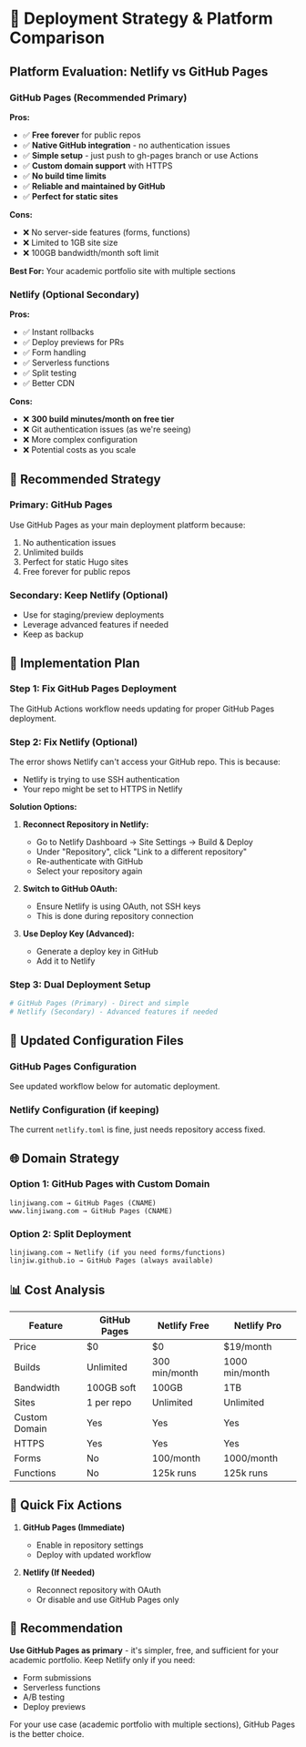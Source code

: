 # 🚀 Deployment Strategy & Platform Comparison

## Platform Evaluation: Netlify vs GitHub Pages

### GitHub Pages (Recommended Primary)
**Pros:**
- ✅ **Free forever** for public repos
- ✅ **Native GitHub integration** - no authentication issues
- ✅ **Simple setup** - just push to gh-pages branch or use Actions
- ✅ **Custom domain support** with HTTPS
- ✅ **No build time limits**
- ✅ **Reliable and maintained by GitHub**
- ✅ **Perfect for static sites**

**Cons:**
- ❌ No server-side features (forms, functions)
- ❌ Limited to 1GB site size
- ❌ 100GB bandwidth/month soft limit

**Best For:** Your academic portfolio site with multiple sections

### Netlify (Optional Secondary)
**Pros:**
- ✅ Instant rollbacks
- ✅ Deploy previews for PRs
- ✅ Form handling
- ✅ Serverless functions
- ✅ Split testing
- ✅ Better CDN

**Cons:**
- ❌ **300 build minutes/month on free tier**
- ❌ Git authentication issues (as we're seeing)
- ❌ More complex configuration
- ❌ Potential costs as you scale

## 🎯 Recommended Strategy

### Primary: GitHub Pages
Use GitHub Pages as your main deployment platform because:
1. No authentication issues
2. Unlimited builds
3. Perfect for static Hugo sites
4. Free forever for public repos

### Secondary: Keep Netlify (Optional)
- Use for staging/preview deployments
- Leverage advanced features if needed
- Keep as backup

## 🔧 Implementation Plan

### Step 1: Fix GitHub Pages Deployment

The GitHub Actions workflow needs updating for proper GitHub Pages deployment.

### Step 2: Fix Netlify (Optional)

The error shows Netlify can't access your GitHub repo. This is because:
- Netlify is trying to use SSH authentication
- Your repo might be set to HTTPS in Netlify

**Solution Options:**
1. **Reconnect Repository in Netlify:**
   - Go to Netlify Dashboard → Site Settings → Build & Deploy
   - Under "Repository", click "Link to a different repository"
   - Re-authenticate with GitHub
   - Select your repository again

2. **Switch to GitHub OAuth:**
   - Ensure Netlify is using OAuth, not SSH keys
   - This is done during repository connection

3. **Use Deploy Key (Advanced):**
   - Generate a deploy key in GitHub
   - Add it to Netlify

### Step 3: Dual Deployment Setup

```yaml
# GitHub Pages (Primary) - Direct and simple
# Netlify (Secondary) - Advanced features if needed
```

## 📝 Updated Configuration Files

### GitHub Pages Configuration
See updated workflow below for automatic deployment.

### Netlify Configuration (if keeping)
The current `netlify.toml` is fine, just needs repository access fixed.

## 🌐 Domain Strategy

### Option 1: GitHub Pages with Custom Domain
```
linjiwang.com → GitHub Pages (CNAME)
www.linjiwang.com → GitHub Pages (CNAME)
```

### Option 2: Split Deployment
```
linjiwang.com → Netlify (if you need forms/functions)
linjiw.github.io → GitHub Pages (always available)
```

## 📊 Cost Analysis

| Feature | GitHub Pages | Netlify Free | Netlify Pro |
|---------|--------------|--------------|-------------|
| Price | $0 | $0 | $19/month |
| Builds | Unlimited | 300 min/month | 1000 min/month |
| Bandwidth | 100GB soft | 100GB | 1TB |
| Sites | 1 per repo | Unlimited | Unlimited |
| Custom Domain | Yes | Yes | Yes |
| HTTPS | Yes | Yes | Yes |
| Forms | No | 100/month | 1000/month |
| Functions | No | 125k runs | 125k runs |

## 🚀 Quick Fix Actions

1. **GitHub Pages (Immediate)**
   - Enable in repository settings
   - Deploy with updated workflow

2. **Netlify (If Needed)**
   - Reconnect repository with OAuth
   - Or disable and use GitHub Pages only

## 📍 Recommendation

**Use GitHub Pages as primary** - it's simpler, free, and sufficient for your academic portfolio. Keep Netlify only if you need:
- Form submissions
- Serverless functions
- A/B testing
- Deploy previews

For your use case (academic portfolio with multiple sections), GitHub Pages is the better choice.
